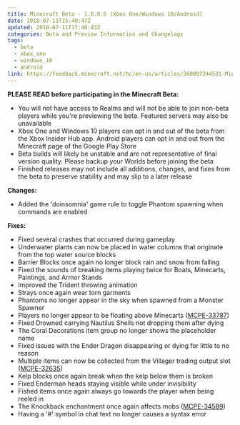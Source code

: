 ```yaml
---
title: Minecraft Beta - 1.6.0.6 (Xbox One/Windows 10/Android)
date: 2018-07-11T15:40:47Z
updated: 2018-07-11T17:40:43Z
categories: Beta and Preview Information and Changelogs
tags:
  - beta
  - xbox_one
  - windows_10
  - android
link: https://feedback.minecraft.net/hc/en-us/articles/360007244531-Minecraft-Beta-1-6-0-6-Xbox-One-Windows-10-Android
---
```


**PLEASE READ before participating in the Minecraft Beta:**

- You will not have access to Realms and will not be able to join non-beta players while you're previewing the beta. Featured servers may also be unavailable
- Xbox One and Windows 10 players can opt in and out of the beta from the Xbox Insider Hub app. Android players can opt in and out from the Minecraft page of the Google Play Store
- Beta builds will likely be unstable and are not representative of final version quality. Please backup your Worlds before joining the beta
- Finished releases may not include all additions, changes, and fixes from the beta to preserve stability and may slip to a later release

**Changes:**

- Added the 'doinsomnia' game rule to toggle Phantom spawning when commands are enabled

**Fixes:**

- Fixed several crashes that occurred during gameplay
- Underwater plants can now be placed in water columns that originate from the top water source blocks
- Barrier Blocks once again no longer block rain and snow from falling
- Fixed the sounds of breaking items playing twice for Boats, Minecarts, Paintings, and Armor Stands
- Improved the Trident throwing animation
- Strays once again wear torn garments
- Phantoms no longer appear in the sky when spawned from a Monster Spawner
- Players no longer appear to be floating above Minecarts ([MCPE-33787](https://bugs.mojang.com/browse/MCPE-33787))
- Fixed Drowned carrying Nautilus Shells not dropping them after dying
- The Coral Decorations item group no longer shows the placeholder name
- Fixed issues with the Ender Dragon disappearing or dying for little to no reason
- Multiple items can now be collected from the Villager trading output slot ([MCPE-32635](https://bugs.mojang.com/browse/MCPE-32635))
- Kelp blocks once again break when the kelp below them is broken
- Fixed Enderman heads staying visible while under invisibility
- Fished items once again always go towards the player when being reeled in
- The Knockback enchantment once again affects mobs ([MCPE-34589](https://bugs.mojang.com/browse/MCPE-34589))
- Having a '#' symbol in chat text no longer causes a syntax error

